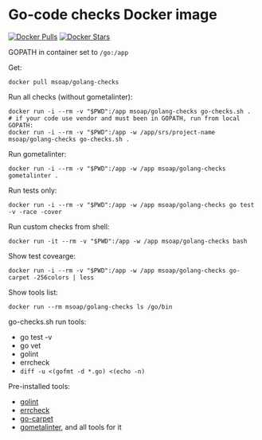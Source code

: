 # Go-code checks Docker image

[![Docker Pulls](https://img.shields.io/docker/pulls/msoap/golang-checks.svg?maxAge=3600)](https://hub.docker.com/r/msoap/golang-checks/)
[![Docker Stars](https://img.shields.io/docker/stars/msoap/golang-checks.svg?maxAge=3600)](https://hub.docker.com/r/msoap/golang-checks/)

GOPATH in container set to `/go:/app`

Get:

    docker pull msoap/golang-checks

Run all checks (without gometalinter):

    docker run -i --rm -v "$PWD":/app msoap/golang-checks go-checks.sh .
    # if your code use vendor and must been in GOPATH, run from local GOPATH:
    docker run -i --rm -v "$PWD":/app -w /app/srs/project-name msoap/golang-checks go-checks.sh .

Run gometalinter:

    docker run -i --rm -v "$PWD":/app -w /app msoap/golang-checks gometalinter .

Run tests only:

    docker run -i --rm -v "$PWD":/app -w /app msoap/golang-checks go test -v -race -cover

Run custom checks from shell:

    docker run -it --rm -v "$PWD":/app -w /app msoap/golang-checks bash

Show test covearge:

    docker run -i --rm -v "$PWD":/app -w /app msoap/golang-checks go-carpet -256colors | less

Show tools list:

    docker run --rm msoap/golang-checks ls /go/bin

go-checks.sh run tools:

  * go test -v
  * go vet
  * golint
  * errcheck
  * `diff -u <(gofmt -d *.go) <(echo -n)`

Pre-installed tools:

  * [golint](https://github.com/golang/lint)
  * [errcheck](https://github.com/kisielk/errcheck)
  * [go-carpet](https://github.com/msoap/go-carpet)
  * [gometalinter](https://github.com/alecthomas/gometalinter), and all tools for it
